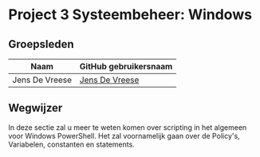 # Project 3 Systeembeheer: Windows

## Groepsleden
 
 Naam  | GitHub gebruikersnaam
------------- | -------------
Jens De Vreese  | [Jens De Vreese](https://github.com/jensdevreese)

## Wegwijzer
In deze sectie zal u meer te weten komen over scripting in het algemeen voor Windows PowerShell. Het zal voornamelijk gaan over de Policy's, Variabelen, constanten en statements.

